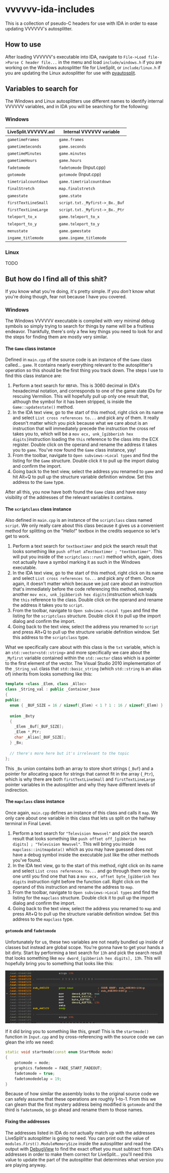 # vvvvvv-ida-includes

This is a collection of pseudo-C headers for use with IDA in order to ease updating VVVVVV's autosplitter.

## How to use

After loading VVVVVV's executable into IDA, navigate to `File->Load file->Parse C header file...` in the menu and load `include/windows.h` if you are working on the Windows autosplitter file for LiveSplit, or `include/linux.h` if you are updating the Linux autosplitter for use with [pyautosplit](https://github.com/christofsteel/pyautosplit).

## Variables to search for

The Windows and Linux autosplitters use different names to identify internal VVVVVV variables, and in IDA you will be searching for the following:

### Windows

| LiveSplit.VVVVVV.asl          | Internal VVVVVV variable        |
|-------------------------------|---------------------------------|
| `gametimeFrames`              | `game.frames`                   |
| `gametimeSeconds`             | `game.seconds`                  |
| `gametimeMinutes`             | `game.minutes`                  |
| `gametimeHours`               | `game.hours`                    |
| `fadetomode`                  | `fadetomode` (Input.cpp)        |
| `gotomode`                    | `gotomode` (Input.cpp)          |
| `timetrialcountdown`          | `game.timetrialcountdown`       |
| `finalStretch`                | `map.finalstretch`              |
| `gamestate`                   | `game.state`                    |
| `firstTextLineSmall`          | `script.txt._Myfirst->_Bx._Buf` |
| `firstTextLineLarge`          | `script.txt._Myfirst->_Bx._Ptr` |
| `teleport_to_x`               | `game.teleport_to_x`            |
| `teleport_to_y`               | `game.teleport_to_y`            |
| `menustate`                   | `game.gamestate`                |
| `ingame_titlemode`            | `game.ingame_titlemode`         |

### Linux

TODO

## But how do I find all of this shit?

If you know what you're doing, it's pretty simple. If you *don't* know what you're doing though, fear not because I have you covered.

### Windows

The Windows VVVVVV executable is compiled with very minimal debug symbols so simply trying to search for things by name will be a fruitless endeavor. Thankfully, there's only a few key things you need to look for and the steps for finding them are mostly very similar.

#### The `Game` class instance

 Defined in `main.cpp` of the source code is an instance of the `Game` class called... `game`. It contains nearly everything relevant to the autosplitter's operation so this should be the first thing you track down. The steps I use to find this class instance are:

1. Perform a text search for `0BF4h`. This is 3060 decimal in IDA's hexadecimal notation, and corresponds to one of the game state IDs for rescuing Vermilion. This will hopefully pull up only one result that, although the symbol for it has been stripped, is inside the `Game::updatestate()` method.
2. In the IDA text view, go to the start of this method, right click on its name and select `List cross references to...` and pick any of them. It really doesn't matter which you pick because what we care about is an instruction that will immediately precede the instruction the cross ref takes you to, which will be a `mov ecx, unk_[gibberish hex digits]`instruction loading the `this` reference to the class into the ECX register. Double click on the operand and rename the address it takes you to `game`. You've now found the `Game` class instance, yay!
3. From the toolbar, navigate to `Open subviews->Local types` and find the listing for the `Game` structure. Double click it to pull up the import dialog and confirm the import.
4. Going back to the text view, select the address you renamed to `game` and hit Alt+Q to pull up the structure variable definition window. Set this address to the `Game` type.

After all this, you now have both found the `Game` class and have easy visibility of the addresses of the relevant variables it contains.

#### The `scriptclass` class instance

Also defined in `main.cpp` is an instance of the `scriptclass` class named `script`. We only really care about this class because it gives us a convenient method for splitting on the "Hello!" textbox in the credits sequence so let's get to work.

1. Perform a text search for `textboxtimer` and pick the search result that looks something like `push offset aTextboxtimer ; "textboxtimer"`. This will put you inside of the `scriptclass::run()` method which, again, does not actually have a symbol marking it as such in the Windows executable.
2. In the IDA text view, go to the start of this method, right click on its name and select `List cross references to...` and pick any of them. Once again, it doesn't matter which because we just care about an instruction that's immediately before the code referencing this method, namely another `mov ecx, unk_[gibberish hex digits]`instruction which loads the `this` reference to the class. Double click on the operand and rename the address it takes you to `script`.
3. From the toolbar, navigate to `Open subviews->Local types` and find the listing for the `scriptclass` structure. Double click it to pull up the import dialog and confirm the import.
4. Going back to the text view, select the address you renamed to `script` and press Alt+Q to pull up the structure variable definition window. Set this address to the `scriptclass` type.

What we specifically care about with this class is the `txt` variable, which is an `std::vector<std::string>` and more specifically we care about the `_Myfirst` variable contained within the `std::vector` class which is a pointer to the first element of the vector. The Visual Studio 2010 implementation of the `_String_val` class that `std::basic_string` (which `std::string` is an alias of) inherits from looks something like this:

```cpp
template <class _Elem, class _Alloc>
class _String_val : public _Container_base
{
public:
  enum { _BUF_SIZE = 16 / sizeof(_Elem) < 1 ? 1 : 16 / sizeof(_Elem) };

  union _Bxty
  {
    _Elem _Buf[_BUF_SIZE];
    _Elem *_Ptr;
    char _Alias[_BUF_SIZE];
  } _Bx;

  // there's more here but it's irrelevant to the topic
};
```

This `_Bx` union contains both an array to store short strings (`_Buf`) and a pointer for allocating space for strings that cannot fit in the array (`_Ptr`), which is why there are both `firstTextLineSmall` and `firstTextLineLarge` pointer variables in the autosplitter and why they have different levels of indirection.

#### The `mapclass` class instance

Once again, `main.cpp` defines an instance of this class and calls it `map`. We only care about one variable in this class that lets us split on the halfway terminal in Final Level.

1. Perform a text search for `"Television Newsvel"` and pick the search result that looks something like `push offset off_[gibberish hex digits] ; "Television Newsvel"`. This will bring you inside `mapclass::initmapdata()` which as you may have guessed does not have a debug symbol inside the executable just like the other methods you've found.
2. In the IDA text view, go to the start of this method, right click on its name and select `List cross references to...` and go through them one by one until you find one that has a `mov ecx, offset byte_[gibberish hex digits` instruction right before the function call. Right click on the operand of this instruction and rename the address to `map`.
3. From the toolbar, navigate to `Open subviews->Local types` and find the listing for the `mapclass` structure. Double click it to pull up the import dialog and confirm the import.
4. Going back to the text view, select the address you renamed to `map` and press Alt+Q to pull up the structure variable definition window. Set this address to the `mapclass` type.

#### `gotomode` and `fadetomode`

Unfortunately for us, these two variables are not neatly bundled up inside of classes but instead are global scope. You're gonna have to get your hands a bit dirty. Start by performing a text search for `13h` and pick the search result that looks something like `mov dword_[gibberish hex digits], 13h`. This will hopefully bring you to something that looks like this:

![A screenshot of the disassembler program IDA](media/gotomode_fadetomode.png)

If it did bring you to something like this, great! This is the `startmode()` function in `Input.cpp` and by cross-referencing with the source code we can glean the info we need:

```cpp
static void startmode(const enum StartMode mode)
{
    gotomode = mode;
    graphics.fademode = FADE_START_FADEOUT;
    fadetomode = true;
    fadetomodedelay = 19;
}
```

Because of how similar the assembly looks to the original source code we can safely assume that these operations are roughly 1-to-1. From this we can gleam that the first mystery address being modified is `gotomode` and the third is `fadetomode`, so go ahead and rename them to those names.

#### Fixing the addresses

The addresses listed in IDA do not actually match up with the addresses LiveSplit's autosplitter is going to need. You can print out the value of `modules.First().ModuleMemorySize` inside the autosplitter and read the output with [DebugView](https://learn.microsoft.com/en-us/sysinternals/downloads/debugview) to find the exact offset you must subtract from IDA's addresses in order to make them correct for LiveSplit... you'll need this value to update the part of the autosplitter that determines what version you are playing anyway.
